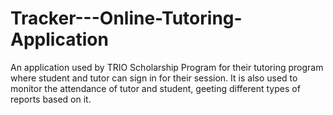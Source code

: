 # Tracker---Online-Tutoring-Application
An application used by TRIO Scholarship Program for their tutoring program where student and tutor can sign in for their session. It is also used to monitor the attendance of tutor and student, geeting different types of reports based on it.
